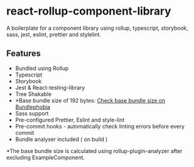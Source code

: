 # react-rollup-component-library

A boilerplate for a component library using rollup, typescript, storybook, sass, jest, eslint, prettier and stylelint.

## Features
 - Bundled using Rollup
 - Typescript
 - Storybook
 - Jest & React-testing-library
 - Tree Shakable
 - *Base bundle size of 192 bytes:
	[Check base bundle size on Bundlephobia](https://bundlephobia.com/package/react-rollup-component-library@1.0.1)
 - Sass support
 - Pre-configured Prettier, Eslint and style-lint 
 - Pre-commit hooks - automatically check linting errors before every commit 
 - Bundle analyser included ( on build )

*The base bundle size is calculated using rollup-plugin-analyzer after excluding ExampleComponent.
